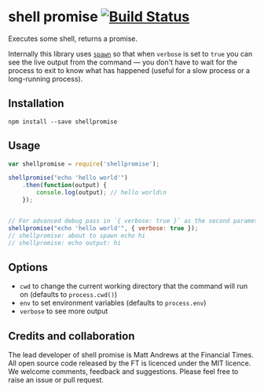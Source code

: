 # shell promise [![Build Status](https://travis-ci.org/matthew-andrews/shellpromise.svg?branch=master)](https://travis-ci.org/matthew-andrews/shellpromise)

Executes some shell, returns a promise.

Internally this library uses [`spawn`](https://nodejs.org/api/child_process.html#child_process_child_process_spawn_command_args_options) so that when `verbose` is set to `true` you can see the live output from the command — you don't have to wait for the process to exit to know what has happened (useful for a slow process or a long-running process).

## Installation

```
npm install --save shellpromise
```

## Usage

```js
var shellpromise = require('shellpromise');

shellpromise("echo 'hello world'")
	.then(function(output) {
		console.log(output); // hello world\n
	});


// For advanced debug pass in `{ verbose: true }` as the second parameter
shellpromise("echo 'hello world'", { verbose: true });
// shellpromise: about to spawn echo hi
// shellpromise: echo output: hi
```

## Options

- `cwd` to change the current working directory that the command will run on (defaults to `process.cwd()`)
- `env` to set environment variables (defaults to `process.env`)
- `verbose` to see more output

## Credits and collaboration

The lead developer of shell promise is Matt Andrews at the Financial Times. All open source code released by the FT is licenced under the MIT licence. We welcome comments, feedback and suggestions. Please feel free to raise an issue or pull request.
